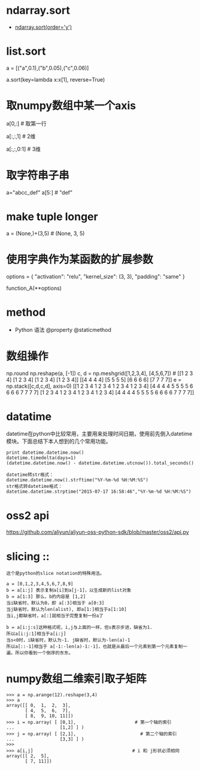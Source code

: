 # ndarray.sort
- [ndarray.sort(order='y')](https://docs.scipy.org/doc/numpy-1.15.1/reference/generated/numpy.ndarray.sort.html#numpy.ndarray.sort)

# list.sort
a = [("a",0.1),("b",0.05),("c",0.06)]

a.sort(key=lambda x:x[1], reverse=True)

# 取numpy数组中某一个axis
a[0,:] # 取第一行

a[:,:,1] # 2维

a[:,:,0:1] # 3维

# 取字符串子串
a="abcc_def"
a[5:] # "def"

# make tuple longer
a = (None,)+(3,5) # (None, 3, 5)

# 使用字典作为某函数的扩展参数
options = {
    "activation": "relu",
    "kernel_size": (3, 3),
    "padding": "same"
}

function_A(**options)

# method
- Python 语法
@property
@staticmethod

# 数组操作
np.round
np.reshape(a, [-1])
c, d = np.meshgrid([1,2,3,4], [4,5,6,7]) #
[[1 2 3 4]
 [1 2 3 4]
 [1 2 3 4]
 [1 2 3 4]]
[[4 4 4 4]
 [5 5 5 5]
 [6 6 6 6]
 [7 7 7 7]]
 e = np.stack([c,d,c,d], axis=0)
 [[1 2 3 4 1 2 3 4 1 2 3 4 1 2 3 4]
 [4 4 4 4 5 5 5 5 6 6 6 6 7 7 7 7]
 [1 2 3 4 1 2 3 4 1 2 3 4 1 2 3 4]
 [4 4 4 4 5 5 5 5 6 6 6 6 7 7 7 7]]
 
# datatime
datetime在python中比较常用，主要用来处理时间日期，使用前先倒入datetime模块。下面总结下本人想到的几个常用功能。
```
print datetime.datetime.now()
datetime.timedelta(days=1)
(datetime.datetime.now() - datetime.datetime.utcnow()).total_seconds()

datetime转str格式：
datetime.datetime.now().strftime("%Y-%m-%d %H:%M:%S")
str格式转datetime格式：
datetime.datetime.strptime("2015-07-17 16:58:46","%Y-%m-%d %H:%M:%S")
```
# oss2 api
https://github.com/aliyun/aliyun-oss-python-sdk/blob/master/oss2/api.py

# slicing ::
```
这个是python的slice notation的特殊用法。

a = [0,1,2,3,4,5,6,7,8,9]
b = a[i:j] 表示复制a[i]到a[j-1]，以生成新的list对象
b = a[1:3] 那么，b的内容是 [1,2]
当i缺省时，默认为0，即 a[:3]相当于 a[0:3]
当j缺省时，默认为len(alist), 即a[1:]相当于a[1:10]
当i,j都缺省时，a[:]就相当于完整复制一份a了

b = a[i:j:s]这种格式呢，i,j与上面的一样，但s表示步进，缺省为1.
所以a[i:j:1]相当于a[i:j]
当s<0时，i缺省时，默认为-1. j缺省时，默认为-len(a)-1
所以a[::-1]相当于 a[-1:-len(a)-1:-1]，也就是从最后一个元素到第一个元素复制一遍。所以你看到一个倒序的东东。
```
# numpy数组二维索引取子矩阵
```
>>> a = np.arange(12).reshape(3,4)
>>> a
array([[ 0,  1,  2,  3],
       [ 4,  5,  6,  7],
       [ 8,  9, 10, 11]])
>>> i = np.array( [ [0,1],                      # 第一个轴的索引
...                 [1,2] ] )
>>> j = np.array( [ [2,1],                        # 第二个轴的索引
...                 [3,3] ] )
>>>
>>> a[i,j]                                     # i 和 j形状必须相同
array([[ 2,  5],
       [ 7, 11]])
```
